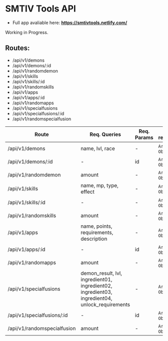 # SMTIV Tools API

* Full app avaliable here: **https://smtivtools.netlify.com/** 

Working in Progress.

## Routes:

* /api/v1/demons
* /api/v1/demons/:id
* /api/v1/randomdemon
* /api/v1/skills
* /api/v1/skills/:id
* /api/v1/randomskills
* /api/v1/apps
* /api/v1/apps/:id
* /api/v1/randomapps
* /api/v1/specialfusions
* /api/v1/specialfusions/:id
* /api/v1/randomspecialfusion


Route                       | Req. Queries                                                                                   | Req. Params | Data returned
----------------------------|------------------------------------------------------------------------------------------------|-------------|----------------------
/api/v1/demons              | name, lvl, race                                                                                |      -      | `Array` of `Objects`
/api/v1/demons/:id          |                     -                                                                          | id          | `Array` of `Objects`
/api/v1/randomdemon         | amount                                                                                         |      -      | `Array` of `Objects`
/api/v1/skills              | name, mp, type, effect                                                                         |      -      | `Array` of `Objects`
/api/v1/skills/:id          |                     -                                                                          |      -      | `Array` of `Objects`
/api/v1/randomskills        | amount                                                                                         |      -      | `Array` of `Objects`
/api/v1/apps                | name, points, requirements, description                                                        |      -      | `Array` of `Objects`
/api/v1/apps/:id            |                     -                                                                          | id          | `Array` of `Objects`
/api/v1/randomapps          | amount                                                                                         |      -      | `Array` of `Objects`
/api/v1/specialfusions      | demon_result, lvl, ingredient01, ingredient02, ingredient03, ingredient04, unlock_requirements |      -      | `Array` of `Objects`
/api/v1/specialfusions/:id  |                     -                                                                          | id          | `Array` of `Objects`
/api/v1/randomspecialfusion | amount                                                                                         |      -      | `Array` of `Objects`
